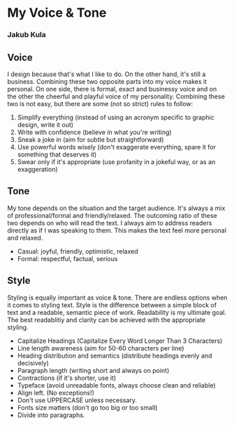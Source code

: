 # My Voice & Tone
### Jakub Kula

## Voice

I design because that's what I like to do. On the other hand, it's still a business. Combining these two opposite parts into my voice makes it personal. On one side, there is formal, exact and businessy voice and on the other the cheerful and playful voice of my personality. Combining these two is not easy, but there are some (not so strict) rules to follow:

1. Simplify everything (instead of using an acronym specific to graphic design, write it out)
2. Write with confidence (believe in what you're writing)
3. Sneak a joke in (aim for subtle but straightforward)
4. Use powerful words wisely (don't exaggerate everything, spare it for something that deserves it)
5. Swear only if it's appropriate (use profanity in a jokeful way, or as an exaggeration)

## Tone

My tone depends on the situation and the target audience. It's always a mix of professional/formal and friendly/relaxed. The outcoming ratio of these two depends on who will read the text. I always aim to address readers directly as if I was speaking to them. This makes the text feel more personal and relaxed.

- Casual: joyful, friendly, optimistic, relaxed
- Formal: respectful, factual, serious

## Style

Styling is equally important as voice & tone. There are endless options when it comes to styling text. Style is the difference between a simple block of text and a readable, semantic piece of work. Readability is my ultimate goal. The best readablitiy and clarity can be achieved with the appropriate styling.

- Capitalize Headings (Capitalize Every Word Longer Than 3 Characters)
- Line length awareness (aim for 50-60 characters per line)
- Heading distribution and semantics (distribute headings evenly and decisively)
- Paragraph length (writing short and always on point)
- Contractions (if it's shorter, use it)
- Typeface (avoid unreadable fonts, always choose clean and reliable)
- Align left. (No exceptions!)
- Don't use UPPERCASE unless necessary.
- Fonts size matters (don't go too big or too small)
- Divide into paragraphs.

